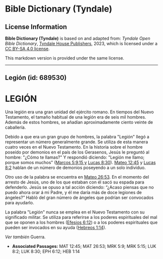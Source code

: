 # Bible Dictionary (Tyndale)

## License Information

**Bible Dictionary (Tyndale)** is based on and adapted from: _Tyndale Open Bible Dictionary_, [Tyndale House Publishers](https://tyndaleopenresources.com/), 2023, which is licensed under a [CC BY-SA 4.0 license](https://creativecommons.org/licenses/by-sa/4.0/legalcode.en).

This markdown version is provided under the same license.



--------------------------------

## Legión (id: 689530)

LEGIÓN
======

Una legión era una gran unidad del ejército romano. En tiempos del Nuevo Testamento, el tamaño habitual de una legión era de seis mil hombres. Además de estos hombres, se añadían aproximadamente ciento veinte de caballería.

Debido a que era un gran grupo de hombres, la palabra "Legión" llegó a representar un número generalmente grande. Se utiliza de esta manera cuatro veces en el Nuevo Testamento. En la historia sobre el hombre poseído por demonios en el país de los Gerasenos, Jesús le preguntó al hombre: "¿Cómo te llamas?" Y respondió diciendo: "Legión me llamo; porque somos muchos" ([Marcos 5:9,15 y](https://ref.ly/Mark5:9,Mark5:15) [Lucas 8:30](https://ref.ly/Luke8:30)). [Mateo 12:45](https://ref.ly/Matt12:45) y [Lucas 8:2](https://ref.ly/Luke8:2) hablan de un número de demonios poseyendo a un solo individuo.

Otro uso de la palabra se encuentra en [Mateo 26:53](https://ref.ly/Matt26:53). En el momento del arresto de Jesús, uno de los que estaban con él sacó su espada para defenderlo. Jesús se opuso a tal acción diciendo: “¿Acaso piensas que no puedo ahora orar á mi Padre, y él me daría más de doce legiones de ángeles?” Habló del gran número de ángeles que podrían ser convocados para ayudarlo.

La palabra "Legión" nunca se emplea en el Nuevo Testamento con su significado militar. Se utiliza para referirse a los poderes espirituales del mal que se oponen a los hombres ([Efesios 6:12](https://ref.ly/Eph6:12)) o a los poderes espirituales que pueden ser invocados en su ayuda ([Hebreos 1:14](https://ref.ly/Heb1:14)).

*Ver también* Guerra.

* **Associated Passages:** MAT 12:45; MAT 26:53; MRK 5:9; MRK 5:15; LUK 8:2; LUK 8:30; EPH 6:12; HEB 1:14

